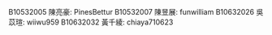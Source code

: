 B10532005 陳亮豪: PinesBettur
B10532007 陳昱展: funwilliam
B10632026 吳苡瑄: wiiwu959
B10632032 黃千綾: chiaya710623
